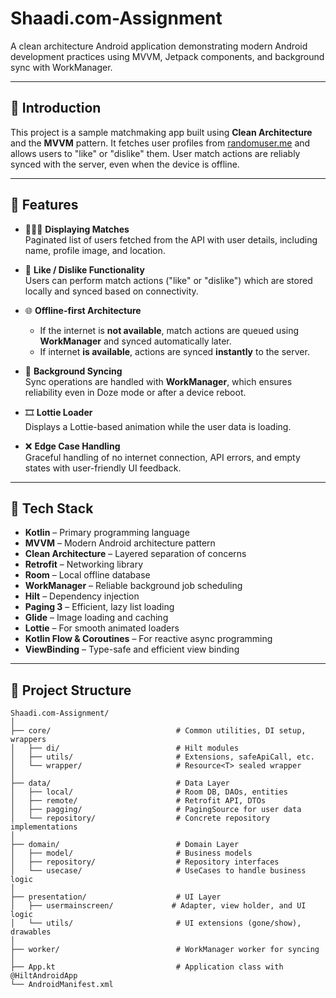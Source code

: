 # Shaadi.com-Assignment

A clean architecture Android application demonstrating modern Android development practices using MVVM, Jetpack components, and background sync with WorkManager.

---

## 🧠 Introduction

This project is a sample matchmaking app built using **Clean Architecture** and the **MVVM** pattern. It fetches user profiles from [randomuser.me](https://randomuser.me/) and allows users to "like" or "dislike" them. User match actions are reliably synced with the server, even when the device is offline.

---

## 🧩 Features

- 🧑‍🤝‍🧑 **Displaying Matches**  
  Paginated list of users fetched from the API with user details, including name, profile image, and location.

- 💖 **Like / Dislike Functionality**  
  Users can perform match actions ("like" or "dislike") which are stored locally and synced based on connectivity.

- 🌐 **Offline-first Architecture**  
  - If the internet is **not available**, match actions are queued using **WorkManager** and synced automatically later.
  - If internet **is available**, actions are synced **instantly** to the server.

- 🔄 **Background Syncing**  
  Sync operations are handled with **WorkManager**, which ensures reliability even in Doze mode or after a device reboot.

- 🎞 **Lottie Loader**  
  Displays a Lottie-based animation while the user data is loading.

- ❌ **Edge Case Handling**  
  Graceful handling of no internet connection, API errors, and empty states with user-friendly UI feedback.

---

## 🔧 Tech Stack

- **Kotlin** – Primary programming language
- **MVVM** – Modern Android architecture pattern
- **Clean Architecture** – Layered separation of concerns
- **Retrofit** – Networking library
- **Room** – Local offline database
- **WorkManager** – Reliable background job scheduling
- **Hilt** – Dependency injection
- **Paging 3** – Efficient, lazy list loading
- **Glide** – Image loading and caching
- **Lottie** – For smooth animated loaders
- **Kotlin Flow & Coroutines** – For reactive async programming
- **ViewBinding** – Type-safe and efficient view binding

---

## 📁 Project Structure

```text
Shaadi.com-Assignment/
│
├── core/                            # Common utilities, DI setup, wrappers
│   ├── di/                          # Hilt modules
│   ├── utils/                       # Extensions, safeApiCall, etc.
│   └── wrapper/                     # Resource<T> sealed wrapper
│
├── data/                            # Data Layer
│   ├── local/                       # Room DB, DAOs, entities
│   ├── remote/                      # Retrofit API, DTOs
│   ├── pagging/                     # PagingSource for user data
│   └── repository/                  # Concrete repository implementations
│
├── domain/                          # Domain Layer
│   ├── model/                       # Business models
│   ├── repository/                  # Repository interfaces
│   └── usecase/                     # UseCases to handle business logic
│
├── presentation/                    # UI Layer
│   ├── usermainscreen/             # Adapter, view holder, and UI logic
│   └── utils/                       # UI extensions (gone/show), drawables
│
├── worker/                          # WorkManager worker for syncing
│
├── App.kt                           # Application class with @HiltAndroidApp
└── AndroidManifest.xml
